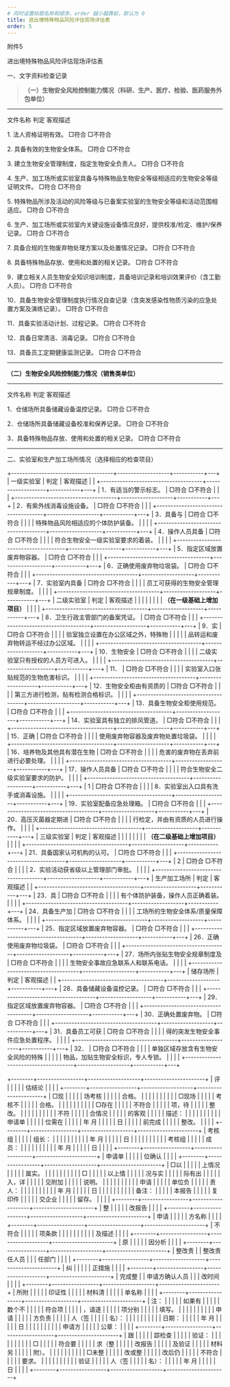 ```yaml
---
# 同时设置标题名称和顺序，order 越小越靠前，默认为 0
title: 进出境特殊物品风险评估现场评估表
order: 5 
---
```

附件5

进出境特殊物品风险评估现场评估表

一、文字资料检查记录

> **（一）生物安全风险控制能力情况（科研、生产、医疗、检验、医药服务外包单位）**

  -------------------------------------------------------------------------------------------- -------------------- -------------
  文件名称                                                                                     判定                 客观描述

  1\. 法人资格证明有效。                                                                       □符合 □不符合        

  2\. 具备有效的生物安全体系。                                                                 □符合 □不符合        

  3\. 建立生物安全管理制度，指定生物安全负责人。                                               □符合 □不符合        

  4\. 生产、加工场所或实验室具备与特殊物品生物安全等级相适应的生物安全等级证明文件。           □符合 □不符合        

  5\. 特殊物品所涉及活动的风险等级与已备案实验室的生物安全等级和活动范围相适应。               □符合 □不符合        

  6\. 生产、加工场所或实验室内关键设施设备情况良好，提供校准/检定、维护/保养记录。             □符合 □不符合        

  7\. 具备合规的生物废弃物处理方案以及处置情况记录。                                           □符合 □不符合        

  8\. 具备特殊物品存放、使用和处置的相关记录。                                                 □符合 □不符合        

  9．建立相关人员生物安全知识培训制度，具备培训记录和培训效果评价（含工勤人员）。              □符合 □不符合        

  10．具备生物安全管理制度执行情况自查记录（含突发感染性物质污染的应急处置方案及演练记录）。   □符合 □不符合        

  11．具备实验活动计划、过程记录。                                                             □符合 □不符合        

  12．具备日常清洁、消毒记录。                                                                 □符合 □不符合        

  13．具备员工定期健康监测记录。                                                               □符合 □不符合        
  -------------------------------------------------------------------------------------------- -------------------- -------------

**（二）生物安全风险控制能力情况（销售类单位）**

  --------------------------------------------- -------------------- -----------
  文件名称                                      判定                 客观描述

  1．仓储场所具备储藏设备温控记录。             □符合 □不符合        

  2．仓储场所具备储藏设备校准和保养记录。       □符合 □不符合        

  3．具备特殊物品存放、使用和处置的相关记录。   □符合 □不符合        
  --------------------------------------------- -------------------- -----------

二、实验室和生产加工场所情况（选择相应的检查项目）

+-------------------------------------+-------------------+-----------+---+
| 一级实验室                          | 判定              | 客观描述  |   |
+-------------------------------------+-------------------+-----------+---+
| 1．有适当的警示标志。               | □符合 □不符合     |           |   |
+-------------------------------------+-------------------+-----------+---+
| 2．有紫外线消毒设施设备。           | □符合 □不符合     |           |   |
+-------------------------------------+-------------------+-----------+---+
| 3．具备与                           | □符合 □不符合     |           |   |
| 特殊物品风险相适应的个体防护装备。  |                   |           |   |
+-------------------------------------+-------------------+-----------+---+
| 4．操作人员具备                     | □符合 □不符合     |           |   |
| 符合生物安全一级实验室要求的着装。  |                   |           |   |
+-------------------------------------+-------------------+-----------+---+
| 5．指定区域放置废弃物容器。         | □符合 □不符合     |           |   |
+-------------------------------------+-------------------+-----------+---+
| 6．正确使用废弃物垃圾袋。           | □符合 □不符合     |           |   |
+-------------------------------------+-------------------+-----------+---+
| 7．实验室内具备                     | □符合 □不符合     |           |   |
| 员工可获得的生物安全管理规章制度。  |                   |           |   |
+-------------------------------------+-------------------+-----------+---+
| 二级实验室                          | 判定              | 客观描述  |   |
|                                     |                   |           |   |
| **（在一级基础上增加项目）**        |                   |           |   |
+-------------------------------------+-------------------+-----------+---+
| 8．卫生行政主管部门的备案凭证。     | □符合 □不符合     |           |   |
+-------------------------------------+-------------------+-----------+---+
| 9．实                               | □符合 □不符合     |           |   |
| 验室独立设置在办公区域之外，特殊物  |                   |           |   |
| 品转运和废弃物转运不经过办公区域。  |                   |           |   |
+-------------------------------------+-------------------+-----------+---+
| 10．生物安全                        | □符合 □不符合     |           |   |
| 二级实验室只有授权的人员方可进入。  |                   |           |   |
+-------------------------------------+-------------------+-----------+---+
| 11．                                | □符合 □不符合     |           |   |
| 实验室入口张贴规范的生物危害标识。  |                   |           |   |
+-------------------------------------+-------------------+-----------+---+
| 12．生物安全柜由有资质的            | □符合 □不符合     |           |   |
| 第三方进行检测，贴有检测合格标识。  |                   |           |   |
+-------------------------------------+-------------------+-----------+---+
| 13．具备生物安全柜使用规范。        | □符合 □不符合     |           |   |
+-------------------------------------+-------------------+-----------+---+
| 14．实验室具有独立的排风管道。      | □符合 □不符合     |           |   |
+-------------------------------------+-------------------+-----------+---+
| 15．正确                            | □符合 □不符合     |           |   |
| 使用废弃物容器及废弃物处置垃圾袋。  |                   |           |   |
+-------------------------------------+-------------------+-----------+---+
| 16．培养物及其他具有潜在生物        | □符合 □不符合     |           |   |
| 危害的废弃物在丢弃前进行必要处理。  |                   |           |   |
+-------------------------------------+-------------------+-----------+---+
| 17．操作人员具备                    | □符合 □不符合     |           |   |
| 符合生物安全二级实验室要求的防护。  |                   |           |   |
+-------------------------------------+-------------------+-----------+---+
| 1                                   | □符合 □不符合     |           |   |
| 8．实验室出入口具有洗手或消毒设施。 |                   |           |   |
+-------------------------------------+-------------------+-----------+---+
| 19．实验室配备应急处理箱。          | □符合 □不符合     |           |   |
+-------------------------------------+-------------------+-----------+---+
| 20．高压灭菌器定期进                | □符合 □不符合     |           |   |
| 行检定，并由有资质的人员进行操作。  |                   |           |   |
+-------------------------------------+-------------------+-----------+---+
| 三级实验室                          | 判定              | 客观描述  |   |
|                                     |                   |           |   |
| **（在二级基础上增加项目）**        |                   |           |   |
+-------------------------------------+-------------------+-----------+---+
| 21．具备国家认可机构的认可。        | □符合 □不符合     |           |   |
+-------------------------------------+-------------------+-----------+---+
| 2                                   | □符合 □不符合     |           |   |
| 2．实验活动获省级以上管理部门审批。 |                   |           |   |
+-------------------------------------+-------------------+-----------+---+
| 生产加工场所                        | 判定              | 客观描述  |   |
+-------------------------------------+-------------------+-----------+---+
| 23．具                              | □符合 □不符合     |           |   |
| 有个体防护装备，操作人员正确着装。  |                   |           |   |
+-------------------------------------+-------------------+-----------+---+
| 24．具备生产加                      | □符合 □不符合     |           |   |
| 工场所的生物安全体系/质量保障体系。 |                   |           |   |
+-------------------------------------+-------------------+-----------+---+
| 25．指定区域放置废弃物容器。        | □符合 □不符合     |           |   |
+-------------------------------------+-------------------+-----------+---+
| 26．正确使用废弃物垃圾袋。          | □符合 □不符合     |           |   |
+-------------------------------------+-------------------+-----------+---+
| 27．场所内张贴生物安全规章制度及    | □符合 □不符合     |           |   |
| 生物安全事故应急联系人和联系电话。  |                   |           |   |
+-------------------------------------+-------------------+-----------+---+
| 储存场所                            | 判定              | 客观描述  |   |
+-------------------------------------+-------------------+-----------+---+
| 28．具备储藏设备温控记录。          | □符合 □不符合     |           |   |
+-------------------------------------+-------------------+-----------+---+
| 29．指定区域放置废弃物容器。        | □符合 □不符合     |           |   |
+-------------------------------------+-------------------+-----------+---+
| 30．正确处置废弃物。                | □符合 □不符合     |           |   |
+-------------------------------------+-------------------+-----------+---+
| 31．具备员工可获                    | □符合 □不符合     |           |   |
| 得的突发生物安全事件应急处置程序。  |                   |           |   |
+-------------------------------------+-------------------+-----------+---+
| 32．                                | □符合 □不符合     |           |   |
| 单独区域存放含有生物安全风险的特殊  |                   |           |   |
| 物品，加贴生物安全标识，专人专锁。  |                   |           |   |
+-------------------------------------+-------------------+-----------+---+

+--------+-----------------+-------------------+----------------------+
| 评     |                 |                   |                      |
| 估结论 |                 |                   |                      |
+--------+-----------------+-------------------+----------------------+
| □现    |                 |                   |                      |
| 场考核 |                 |                   |                      |
| 合格。 |                 |                   |                      |
|        |                 |                   |                      |
| □现场  |                 |                   |                      |
| 考核不 |                 |                   |                      |
| 合格。 |                 |                   |                      |
|        |                 |                   |                      |
| □存在  |                 |                   |                      |
| 不符合 |                 |                   |                      |
| 项，待 |                 |                   |                      |
| 整改。 |                 |                   |                      |
|        |                 |                   |                      |
| 不符   |                 |                   |                      |
| 合情况 |                 |                   |                      |
| 的客观 |                 |                   |                      |
| 描述： |                 |                   |                      |
|        |                 |                   |                      |
| 申请单 |                 |                   |                      |
| 位需在 |                 |                   |                      |
| 年 月  |                 |                   |                      |
| 日     |                 |                   |                      |
| 前完成 |                 |                   |                      |
| 整改。 |                 |                   |                      |
+--------+-----------------+-------------------+----------------------+
| 考核组 |                 |                   |                      |
| 组长： |                 |                   |                      |
|        |                 |                   |                      |
| 年 月  |                 |                   |                      |
| 日     |                 |                   |                      |
|        |                 |                   |                      |
| 考核组 |                 |                   |                      |
| 成员： |                 |                   |                      |
|        |                 |                   |                      |
| 年 月  |                 |                   |                      |
| 日     |                 |                   |                      |
+--------+-----------------+-------------------+----------------------+
| 申请单 |                 |                   |                      |
| 位确认 |                 |                   |                      |
+--------+-----------------+-------------------+----------------------+
| □以    |                 |                   |                      |
| 上情况 |                 |                   |                      |
| 属实。 |                 |                   |                      |
|        |                 |                   |                      |
| □      |                 |                   |                      |
| 以上情 |                 |                   |                      |
| 况与实 |                 |                   |                      |
| 际有出 |                 |                   |                      |
| 入，详 |                 |                   |                      |
| 见附加 |                 |                   |                      |
| 说明。 |                 |                   |                      |
|        |                 |                   |                      |
| 申请   |                 |                   |                      |
| 单位负 |                 |                   |                      |
| 责人： |                 |                   |                      |
|        |                 |                   |                      |
| 年 月  |                 |                   |                      |
| 日     |                 |                   |                      |
|        |                 |                   |                      |
| 备注： |                 |                   |                      |
| 本报告 |                 |                   |                      |
| 复印件 |                 |                   |                      |
| 交企业 |                 |                   |                      |
| 留存。 |                 |                   |                      |
+--------+-----------------+-------------------+----------------------+
| 整     |                 |                   |                      |
| 改报告 |                 |                   |                      |
+--------+-----------------+-------------------+----------------------+
| 申请   |                 |                   |                      |
| 方名称 |                 |                   |                      |
+--------+-----------------+-------------------+----------------------+
| 不符合 |                 |                   |                      |
| 项条款 |                 |                   |                      |
|        |                 |                   |                      |
| 及描述 |                 |                   |                      |
+--------+-----------------+-------------------+----------------------+
| 原     |                 |                   |                      |
| 因分析 |                 |                   |                      |
+--------+-----------------+-------------------+----------------------+
| 整改责 |                 | 整改责任人员      |                      |
| 任部门 |                 |                   |                      |
+--------+-----------------+-------------------+----------------------+
| 纠     |                 |                   |                      |
| 正措施 |                 |                   |                      |
+--------+-----------------+-------------------+----------------------+
| 完成整 |                 | 申请方确认人员    |                      |
| 改时间 |                 |                   |                      |
+--------+-----------------+-------------------+----------------------+
| 所附   |                 |                   |                      |
| 印证性 |                 |                   |                      |
| 材料清 |                 |                   |                      |
| 单名称 |                 |                   |                      |
+--------+-----------------+-------------------+----------------------+
| 注：   |                 |                   |                      |
| 如果有 |                 |                   |                      |
| 数个不 |                 |                   |                      |
| 符合项 |                 |                   |                      |
| ，请逐 |                 |                   |                      |
| 项分别 |                 |                   |                      |
| 填写。 |                 |                   |                      |
|        |                 |                   |                      |
| 申请   |                 |                   |                      |
| 方负责 |                 |                   |                      |
| 人（签 |                 |                   |                      |
| 名）： |                 |                   |                      |
|        |                 |                   |                      |
| 日期： |                 |                   |                      |
| 年 月  |                 |                   |                      |
| 日     |                 |                   |                      |
|        |                 |                   |                      |
| 申请方 |                 |                   |                      |
| 公章： |                 |                   |                      |
+--------+-----------------+-------------------+----------------------+
| 跟     |                 |                   |                      |
| 踪检查 |                 |                   |                      |
| 验证： |                 |                   |                      |
|        |                 |                   |                      |
| □      |                 |                   |                      |
| 符合要 |                 |                   |                      |
| 求（整 |                 |                   |                      |
| 改报告 |                 |                   |                      |
| 及验证 |                 |                   |                      |
| 材料另 |                 |                   |                      |
| 附）。 |                 |                   |                      |
|        |                 |                   |                      |
| □未整  |                 |                   |                      |
| 改或整 |                 |                   |                      |
| 改后仍 |                 |                   |                      |
| 不符合 |                 |                   |                      |
| 要求。 |                 |                   |                      |
|        |                 |                   |                      |
| 验证   |                 |                   |                      |
| 人（签 |                 |                   |                      |
| 名）： |                 |                   |                      |
| 年 月  |                 |                   |                      |
| 日     |                 |                   |                      |
+--------+-----------------+-------------------+----------------------+
